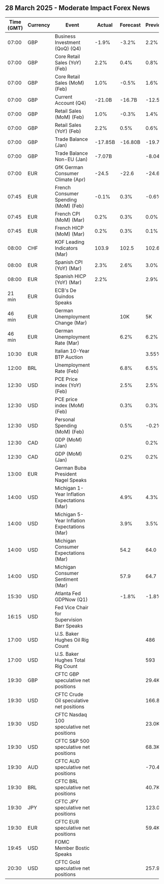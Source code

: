 ## 28 March 2025 - Moderate Impact Forex News

| Time (GMT) | Currency | Event | Actual | Forecast | Previous |
|------|----------|-------|--------|----------|----------|
| 07:00 | GBP | Business Investment (QoQ) (Q4) | -1.9% | -3.2% | 2.2% |
| 07:00 | GBP | Core Retail Sales (YoY) (Feb) | 2.2% | 0.4% | 0.8% |
| 07:00 | GBP | Core Retail Sales (MoM) (Feb) | 1.0% | -0.5% | 1.6% |
| 07:00 | GBP | Current Account (Q4) | -21.0B | -16.7B | -12.5B |
| 07:00 | GBP | Retail Sales (MoM) (Feb) | 1.0% | -0.3% | 1.4% |
| 07:00 | GBP | Retail Sales (YoY) (Feb) | 2.2% | 0.5% | 0.6% |
| 07:00 | GBP | Trade Balance (Jan) | -17.85B | -16.80B | -19.72B |
| 07:00 | GBP | Trade Balance Non-EU (Jan) | -7.07B |  | -8.04B |
| 07:00 | EUR | GfK German Consumer Climate (Apr) | -24.5 | -22.6 | -24.6 |
| 07:45 | EUR | French Consumer Spending (MoM) (Feb) | -0.1% | 0.3% | -0.6% |
| 07:45 | EUR | French CPI (MoM) (Mar) | 0.2% | 0.3% | 0.0% |
| 07:45 | EUR | French HICP (MoM) (Mar) | 0.2% | 0.3% | 0.1% |
| 08:00 | CHF | KOF Leading Indicators (Mar) | 103.9 | 102.5 | 102.6 |
| 08:00 | EUR | Spanish CPI (YoY) (Mar) | 2.3% | 2.6% | 3.0% |
| 08:00 | EUR | Spanish HICP (YoY) (Mar) | 2.2% |  | 2.9% |
| 21 min | EUR | ECB's De Guindos Speaks |  |  |  |
| 46 min | EUR | German Unemployment Change (Mar) |  | 10K | 5K |
| 46 min | EUR | German Unemployment Rate (Mar) |  | 6.2% | 6.2% |
| 10:30 | EUR | Italian 10-Year BTP Auction |  |  | 3.55% |
| 12:00 | BRL | Unemployment Rate (Feb) |  | 6.8% | 6.5% |
| 12:30 | USD | PCE Price index (YoY) (Feb) |  | 2.5% | 2.5% |
| 12:30 | USD | PCE price index (MoM) (Feb) |  | 0.3% | 0.3% |
| 12:30 | USD | Personal Spending (MoM) (Feb) |  | 0.5% | -0.2% |
| 12:30 | CAD | GDP (MoM) (Jan) |  |  | 0.2% |
| 12:30 | CAD | GDP (MoM) (Jan) |  | 0.2% | 0.2% |
| 13:00 | EUR | German Buba President Nagel Speaks |  |  |  |
| 14:00 | USD | Michigan 1-Year Inflation Expectations (Mar) |  | 4.9% | 4.3% |
| 14:00 | USD | Michigan 5-Year Inflation Expectations (Mar) |  | 3.9% | 3.5% |
| 14:00 | USD | Michigan Consumer Expectations (Mar) |  | 54.2 | 64.0 |
| 14:00 | USD | Michigan Consumer Sentiment (Mar) |  | 57.9 | 64.7 |
| 15:30 | USD | Atlanta Fed GDPNow (Q1) |  | -1.8% | -1.8% |
| 16:15 | USD | Fed Vice Chair for Supervision Barr Speaks |  |  |  |
| 17:00 | USD | U.S. Baker Hughes Oil Rig Count |  |  | 486 |
| 17:00 | USD | U.S. Baker Hughes Total Rig Count |  |  | 593 |
| 19:30 | GBP | CFTC GBP speculative net positions |  |  | 29.4K |
| 19:30 | USD | CFTC Crude Oil speculative net positions |  |  | 166.8K |
| 19:30 | USD | CFTC Nasdaq 100 speculative net positions |  |  | 23.0K |
| 19:30 | USD | CFTC S&P 500 speculative net positions |  |  | 68.3K |
| 19:30 | AUD | CFTC AUD speculative net positions |  |  | -70.4K |
| 19:30 | BRL | CFTC BRL speculative net positions |  |  | 40.7K |
| 19:30 | JPY | CFTC JPY speculative net positions |  |  | 123.0K |
| 19:30 | EUR | CFTC EUR speculative net positions |  |  | 59.4K |
| 19:45 | USD | FOMC Member Bostic Speaks |  |  |  |
| 20:30 | USD | CFTC Gold speculative net positions |  |  | 257.9K |

